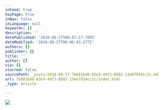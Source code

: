 ```yaml
---
inFeed: true
hasPage: true
inNav: false
inLanguage: null
keywords: []
description: ''
datePublished: '2016-08-27T00:07:17.709Z'
dateModified: '2016-08-27T00:06:43.277Z'
authors: []
publisher: {}
title: ''
author: []
via: {}
starred: false
sourcePath: _posts/2016-08-27-7b681bd0-83e9-49f3-8b02-13e67934cc2c.md
url: 7b681bd0-83e9-49f3-8b02-13e67934cc2c/index.html
_type: Article

---
```

![](https://the-grid-user-content.s3-us-west-2.amazonaws.com/14c2adbb-c382-47ab-9b67-7d2e8e2aa3bb.jpg)